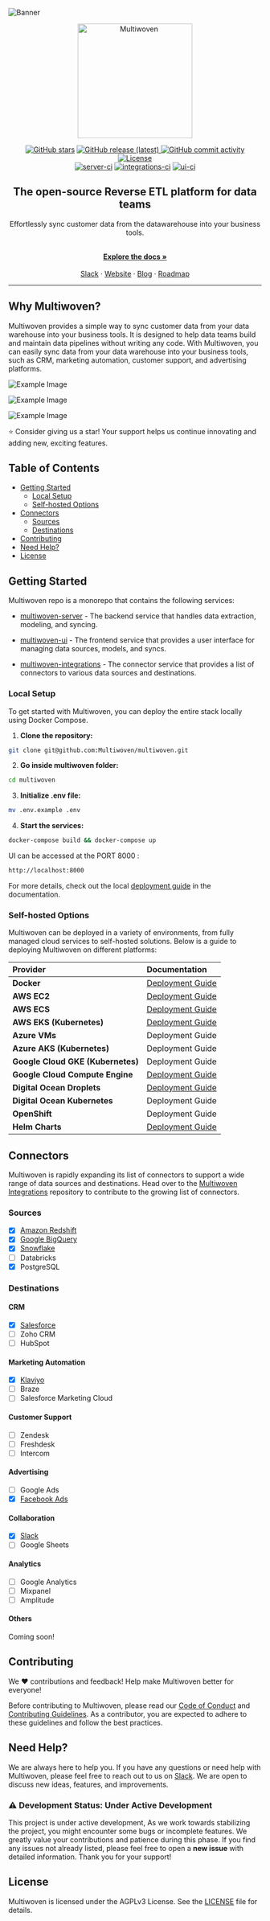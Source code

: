 ![Banner](https://res.cloudinary.com/dspflukeu/image/upload/v1707980066/Multiwoven/Github/Github_Readme_-_Alt_1_ddqhlz.png)

<p align="center">
  <img src="https://res.cloudinary.com/dspflukeu/image/upload/v1706696350/Multiwoven/Logo_hrkaxj.png" alt="Multiwoven" width="228" />
</p>
<p align="center">
<a href="https://github.com/Multiwoven/multiwoven/stargazers"><img src="https://img.shields.io/github/stars/Multiwoven/multiwoven?style=for-the-badge" alt="GitHub stars"></a>
<a href="https://github.com/Multiwoven/multiwoven/releases">
  <img src="https://img.shields.io/github/v/release/Multiwoven/multiwoven?display_name=release&style=for-the-badge" alt="GitHub release (latest)">
</a>
  <a href="https://github.com/Multiwoven/multiwoven/graphs/commit-activity"><img alt="GitHub commit activity" src="https://img.shields.io/github/commit-activity/m/Multiwoven/multiwoven/main?style=for-the-badge"></a>
  <a href="https://github.com/Multiwoven/multiwoven/blob/main/LICENSE"><img src="https://img.shields.io/github/license/Multiwoven/multiwoven?style=for-the-badge" alt="License"></a>
  <br />
  <a href="https://github.com/Multiwoven/multiwoven-server/actions/workflows/ci.yml"><img src="https://img.shields.io/github/actions/workflow/status/Multiwoven/multiwoven-server/ci.yml?style=for-the-badge&label=server-build" alt="server-ci"></a>
  <a href="https://github.com/Multiwoven/multiwoven-integrations/actions/workflows/ci.yml"><img src="https://img.shields.io/github/actions/workflow/status/Multiwoven/multiwoven-integrations/ci.yml?style=for-the-badge&label=integrations-build" alt="integrations-ci"></a>
  <a href="https://github.com/Multiwoven/multiwoven-ui/actions/workflows/ci.yml"><img src="https://img.shields.io/github/actions/workflow/status/Multiwoven/multiwoven-ui/ci.yml?style=for-the-badge&label=ui-build" alt="ui-ci"></a>
</p>

<h2 align="center">The open-source Reverse ETL platform for data teams</h2>

<div align="center">Effortlessly sync customer data from the datawarehouse into your business tools.</div>

<p align="center">
    <br />
    <a href="https://docs.multiwoven.com" rel=""><strong>Explore the docs »</strong></a>
    <br />
  <br/>
  <a href="https://join.slack.com/t/multiwoven/shared_invite/zt-2bnjye26u-~lu_FFOMLpChOYxvovep7g">Slack</a>
    ·
    <a href="https://multiwoven.com">Website</a>
    ·
    <a href="https://blog.multiwoven.com">Blog</a>
    ·
    <a href="https://github.com/orgs/Multiwoven/projects/4">Roadmap</a>
  </p>

  <hr />

## Why Multiwoven?

Multiwoven provides a simple way to sync customer data from your data warehouse into your business tools. It is designed to help data teams build and maintain data pipelines without writing any code. With Multiwoven, you can easily sync data from your data warehouse into your business tools, such as CRM, marketing automation, customer support, and advertising platforms.

![Example Image](https://res.cloudinary.com/dspflukeu/image/upload/v1707907478/Multiwoven/Github/image_4_lkzspc.png "Example Title")

![Example Image](https://res.cloudinary.com/dspflukeu/image/upload/v1707907527/Multiwoven/Github/image_6_nqkvlu.png "Example Title")

![Example Image](https://res.cloudinary.com/dspflukeu/image/upload/v1707907791/Multiwoven/Github/image_7_ozahsr.png "Example Title")

<p>⭐ Consider giving us a star! Your support helps us continue innovating and adding new, exciting features.</p>

## Table of Contents

- [Getting Started](#getting-started)
  - [Local Setup](#local-setup)
  - [Self-hosted Options](#self-hosted-options)
- [Connectors](#connectors)
  - [Sources](#sources)
  - [Destinations](#destinations)
- [Contributing](#contributing)
- [Need Help?](#need-help)
- [License](#license)

## Getting Started

Multiwoven repo is a monorepo that contains the following services:

- [multiwoven-server](https://github.com/Multiwoven/multiwoven-server) - The backend service that handles data extraction, modeling, and syncing.

- [multiwoven-ui](https://github.com/Multiwoven/multiwoven-ui) - The frontend service that provides a user interface for managing data sources, models, and syncs.

- [multiwoven-integrations](https://github.com/Multiwoven/multiwoven-integrations) - The connector service that provides a list of connectors to various data sources and destinations.

### Local Setup

To get started with Multiwoven, you can deploy the entire stack locally using Docker Compose.

1. **Clone the repository:**

```bash
git clone git@github.com:Multiwoven/multiwoven.git
```

2. **Go inside multiwoven folder:**

```bash
cd multiwoven
```

3. **Initialize .env file:**

```bash
mv .env.example .env
```

4. **Start the services:**

```bash
docker-compose build && docker-compose up
```

UI can be accessed at the PORT 8000 :

```bash
http://localhost:8000
```

For more details, check out the local [deployment guide](https://docs.multiwoven.com/guides/setup/docker-compose-dev) in the documentation.

### Self-hosted Options

Multiwoven can be deployed in a variety of environments, from fully managed cloud services to self-hosted solutions. Below is a guide to deploying Multiwoven on different platforms:

| Provider                          | Documentation                                                               |
| :-------------------------------- | :-------------------------------------------------------------------------- |
| **Docker**                        | [Deployment Guide](https://docs.multiwoven.com/guides/setup/docker-compose) |
| **AWS EC2**                       | [Deployment Guide](https://docs.multiwoven.com/guides/setup/ec2)            |
| **AWS ECS**                       | [Deployment Guide](#)                                                       |
| **AWS EKS (Kubernetes)**          | [Deployment Guide](#)                                                       |
| **Azure VMs**                     | Deployment Guide                                                            |
| **Azure AKS (Kubernetes)**        | Deployment Guide                                                            |
| **Google Cloud GKE (Kubernetes)** | Deployment Guide                                                            |
| **Google Cloud Compute Engine**   | [Deployment Guide](https://docs.multiwoven.com/guides/setup/gce)            |
| **Digital Ocean Droplets**        | [Deployment Guide](#)                                                       |
| **Digital Ocean Kubernetes**      | Deployment Guide                                                            |
| **OpenShift**                     | Deployment Guide                                                            |
| **Helm Charts**                   | [Deployment Guide](https://docs.multiwoven.com/guides/setup/helm)           |

## Connectors

Multiwoven is rapidly expanding its list of connectors to support a wide range of data sources and destinations. Head over to the [Multiwoven Integrations](https://github.com/Multiwoven/multiwoven-integrations) repository to contribute to the growing list of connectors.

### Sources

- [x] [Amazon Redshift](https://docs.multiwoven.com/sources/redshift)
- [x] [Google BigQuery](https://docs.multiwoven.com/sources/bquery)
- [x] [Snowflake](https://docs.multiwoven.com/sources/snowflake)
- [ ] Databricks
- [x] PostgreSQL

### Destinations

#### CRM

- [x] [Salesforce](https://docs.multiwoven.com/destinations/crm/salesforce)
- [ ] Zoho CRM
- [ ] HubSpot

#### Marketing Automation

- [x] [Klaviyo](https://docs.multiwoven.com/destinations/marketing-automation/klaviyo)
- [ ] Braze
- [ ] Salesforce Marketing Cloud

#### Customer Support

- [ ] Zendesk
- [ ] Freshdesk
- [ ] Intercom

#### Advertising

- [ ] Google Ads
- [x] [Facebook Ads](https://docs.multiwoven.com/destinations/adtech/facebook-ads)

#### Collaboration

- [x] [Slack](https://docs.multiwoven.com/destinations/team-collaboration/slack)
- [ ] Google Sheets

#### Analytics

- [ ] Google Analytics
- [ ] Mixpanel
- [ ] Amplitude

#### Others

Coming soon!

## Contributing

We ❤️ contributions and feedback! Help make Multiwoven better for everyone!

Before contributing to Multiwoven, please read our [Code of Conduct](https://github.com/Multiwoven/multiwoven/blob/main/CODE_OF_CONDUCT.md) and [Contributing Guidelines](https://github.com/Multiwoven/multiwoven/blob/main/CONTRIBUTING.md). As a contributor, you are expected to adhere to these guidelines and follow the best practices.

## Need Help?

We are always here to help you. If you have any questions or need help with Multiwoven, please feel free to reach out to us on [Slack](https://join.slack.com/t/multiwoven/shared_invite/zt-2bnjye26u-~lu_FFOMLpChOYxvovep7g). We are open to discuss new ideas, features, and improvements.

### ⚠️ Development Status: Under Active Development

This project is under active development, As we work towards stabilizing the project, you might encounter some bugs or incomplete features. We greatly value your contributions and patience during this phase. If you find any issues not already listed, please feel free to open a **new issue** with detailed information. Thank you for your support!

## License

Multiwoven is licensed under the AGPLv3 License. See the [LICENSE](https://github.com/Multiwoven/multiwoven/blob/main/LICENSE) file for details.
